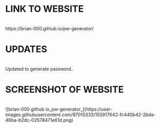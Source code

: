 <h1>LINK TO WEBSITE </h1> <br/>
https://brian-000.github.io/pw-generator/
<br/>

<h1>UPDATES</h1><br/>
Updated to generate password..

<br/>
<h1>SCREENSHOT OF WEBSITE</h1><br/>
![brian-000 github io_pw-generator_](https://user-images.githubusercontent.com/97015333/155917642-fc440b42-2bda-46ba-b2dc-02578471e61d.png)

